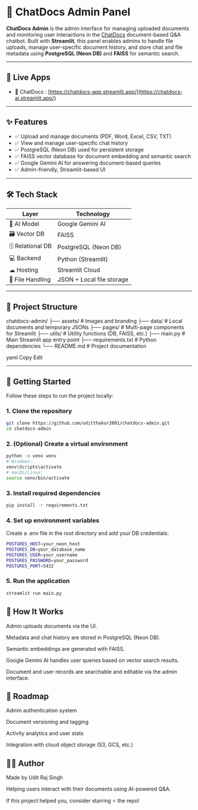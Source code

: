 # 📁 ChatDocs Admin Panel

**ChatDocs Admin** is the admin interface for managing uploaded documents and monitoring user interactions in the [ChatDocs](https://chatdocs-ai.streamlit.app/) document-based Q&A chatbot. Built with **Streamlit**, this panel enables admins to handle file uploads, manage user-specific document history, and store chat and file metadata using **PostgreSQL (Neon DB)** and **FAISS** for semantic search.

---

## 🔗 Live Apps

- 💬 ChatDocs : [https://chatdocs-app.streamlit.app/](https://chatdocs-ai.streamlit.app/)

---

## ✨ Features

- ✅ Upload and manage documents (PDF, Word, Excel, CSV, TXT)
- ✅ View and manage user-specific chat history
- ✅ PostgreSQL (Neon DB) used for persistent storage
- ✅ FAISS vector database for document embedding and semantic search
- ✅ Google Gemini AI for answering document-based queries
- ✅ Admin-friendly, Streamlit-based UI

---

## 🛠 Tech Stack

| Layer             | Technology                |
|-------------------|----------------------------|
| 🧠 AI Model        | Google Gemini AI           |
| 🗃 Vector DB       | FAISS                      |
| 🗄️ Relational DB   | PostgreSQL (Neon DB)       |
| 💻 Backend         | Python (Streamlit)         |
| ☁ Hosting         | Streamlit Cloud            |
| 📁 File Handling   | JSON + Local file storage  |

---

## 📁 Project Structure

chatdocs-admin/
├── assets/ # Images and branding
├── data/ # Local documents and temporary JSONs
├── pages/ # Multi-page components for Streamlit
├── utils/ # Utility functions (DB, FAISS, etc.)
├── main.py # Main Streamlit app entry point
├── requirements.txt # Python dependencies
└── README.md # Project documentation

yaml
Copy
Edit

---

## 🚀 Getting Started

Follow these steps to run the project locally:

### 1. Clone the repository

```bash
git clone https://github.com/uditthakur2001/chatdocs-admin.git
cd chatdocs-admin
```

### 2. (Optional) Create a virtual environment

```bash
python -m venv venv
# Windows:
venv\Scripts\activate
# macOS/Linux:
source venv/bin/activate
```

### 3. Install required dependencies

```bash
pip install -r requirements.txt
```

### 4. Set up environment variables
Create a .env file in the root directory and add your DB credentials:

```bash
POSTGRES_HOST=your_neon_host
POSTGRES_DB=your_database_name
POSTGRES_USER=your_username
POSTGRES_PASSWORD=your_password
POSTGRES_PORT=5432
```
### 5. Run the application

```bash
streamlit run main.py
```

## 🧠 How It Works
Admin uploads documents via the UI.

Metadata and chat history are stored in PostgreSQL (Neon DB).

Semantic embeddings are generated with FAISS.

Google Gemini AI handles user queries based on vector search results.

Document and user records are searchable and editable via the admin interface.

## 📌 Roadmap
 Admin authentication system

 Document versioning and tagging

 Activity analytics and user stats

 Integration with cloud object storage (S3, GCS, etc.)

## 🙋‍♂️ Author
Made by Udit Raj Singh

Helping users interact with their documents using AI-powered Q&A.

If this project helped you, consider starring ⭐ the repo!

